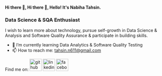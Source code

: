 #### Hi there 👋, Hi there 👋, Hello! It's Nabiha Tahsin.
### Data Science & SQA Enthusiast
I wish to learn more about technology, pursue self-growth in Data Science & Analysis and Software Quality Assurance & participate in building skills.

- 🌱 I’m currently learning Data Analytics & Software Quality Testing 
- 📫 How to reach me: tahsin.n611@gmail.com 

Find me on:
[<img src='https://cdn.jsdelivr.net/npm/simple-icons@3.0.1/icons/github.svg' alt='github' height='40'>](https://github.com/NabihaTahsin611)  [<img src='https://cdn.jsdelivr.net/npm/simple-icons@3.0.1/icons/linkedin.svg' alt='linkedin' height='40'>](https://www.linkedin.com/in/nabiha-tahsin-//)  [<img src='https://cdn.jsdelivr.net/npm/simple-icons@3.0.1/icons/facebook.svg' alt='facebook' height='40'>](https://www.facebook.com/share/15sLjLS2aS/)    


